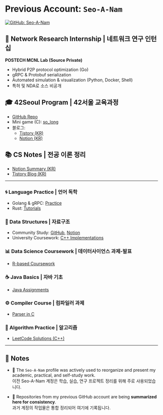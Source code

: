 # Previous Account: `Seo-A-Nam`  
[![GitHub: Seo-A-Nam](https://img.shields.io/badge/GitHub-Seo--A--Nam-181717?logo=github&style=flat-square)](https://github.com/Seo-A-Nam)

## 🔬 Network Research Internship | 네트워크 연구 인턴십  
**POSTECH MCNL Lab (Source Private)**  
- Hybrid P2P protocol optimization (Go)  
- gRPC & Protobuf serialization  
- Automated simulation & visualization (Python, Docker, Shell)  
- 특허 및 NDA로 소스 비공개


## 🎓 42Seoul Program | 42서울 교육과정  
- [GitHub Repo](https://github.com/Seo-A-Nam/42Seoul)  
- Mini game (C): [so_long](https://github.com/Seo-A-Nam/42_so_long)  
- 블로그:  
  - [Tistory (KR)](https://nsa901.tistory.com/category/IT/42Seoul)  
  - [Notion (KR)](https://educated-tarsier-f16.notion.site/42Seoul-6f6e2c118e0349ceb6388f675d8bd09b?pvs=4)


## 📚 CS Notes | 전공 이론 정리  
- [Notion Summary (KR)](https://educated-tarsier-f16.notion.site/c7ee525768c7470a8f3117cb93a8bda6?pvs=4)  
- [Tistory Blog (KR)](https://nsa901.tistory.com/)

---

### 🌀 Language Practice | 언어 독학  
- Golang & gRPC: [Practice](https://github.com/Seo-A-Nam/ETC)  
- Rust: [Tutorials](https://github.com/Seo-A-Nam/RUST_practice)

### 🧱 Data Structures | 자료구조  
- Community Study: [GitHub](https://github.com/Seo-A-Nam/data_structure), [Notion](https://educated-tarsier-f16.notion.site/42-0bf133032f0043afade2a50541b6a48b?pvs=4)  
- University Coursework: [C++ Implementations](https://github.com/Seo-A-Nam/school_Data-Structure)

### 📊 Data Science Coursework | 데이터사이언스 과제-발표  
- [R-based Coursework](https://github.com/Seo-A-Nam/kau_data_science)

### ☕ Java Basics | 자바 기초  
- [Java Assignments](https://github.com/Seo-A-Nam/school-JAVA)

### ⚙️ Compiler Course | 컴파일러 과제  
- [Parser in C](https://github.com/Seo-A-Nam/kau-compiler)

### 🧠 Algorithm Practice | 알고리즘  
- [LeetCode Solutions (C++)](https://github.com/Seo-A-Nam/Study_pair/tree/main/senam)

---

## 📝 Notes

- 🔸 The `Seo-A-Nam` profile was actively used to reorganize and present my academic, practical, and self-study work.  
  이전 Seo-A-Nam 계정은 학습, 실습, 연구 프로젝트 정리를 위해 주로 사용되었습니다.

- 🔸 Repositories from my previous GitHub account are being **summarized here for consistency**.  
  과거 계정의 작업물은 통합 정리되어 여기에 기록됩니다.
